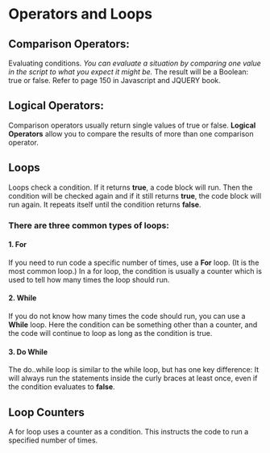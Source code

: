 # Operators and Loops

## Comparison Operators:
Evaluating conditions.
*You can evaluate a situation by comparing one value in the script to what you expect it might be.*
The result will be a Boolean: true or false.
Refer to page 150 in Javascript and JQUERY book.

## Logical Operators:
Comparison operators usually return single values of true or false.
**Logical Operators** allow you to compare the results of more than one comparison operator.


## Loops
Loops check a condition. If it returns **true**, a code block will run.
Then the condition will be checked again and if it still returns **true**,
the code block will run again. It repeats itself until the condition returns **false**.

### There are three common types of loops:

#### 1. For
If you need to run code a specific number of times, use a **For** loop.
(It is the most common loop.)
In a for loop, the condition is usually a counter which is used to tell how many times the loop should run.

#### 2. While
If you do not know how many times the code should run, you can use a **While** loop.
Here the condition can be something other than a counter, and the code will continue to loop as long as the condition is true.

#### 3. Do While
The do..while loop is similar to the while loop, but has one key difference:
It will always run the statements inside the curly braces at least once, even if the condition evaluates to **false**.


## Loop Counters
A for loop uses a counter as a condition.
This instructs the code to run a specified number of times.
